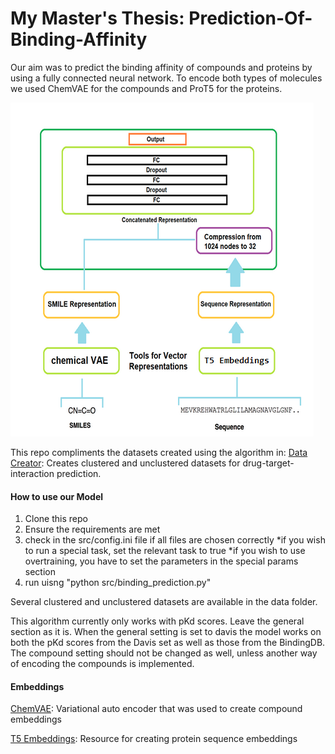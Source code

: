 # My Master's Thesis: Prediction-Of-Binding-Affinity

Our aim was to predict the binding affinity of compounds and proteins by using a fully connected neural network.
To encode both types of molecules we used ChemVAE for the compounds and ProT5 for the proteins. 

![plot](./images/mymodel.png)

This repo compliments the datasets created using the algorithm in:
[Data Creator](https://github.com/Lanorius/dataset_creation): Creates clustered and unclustered datasets for drug-target-interaction prediction.


#### How to use our Model
1. Clone this repo
2. Ensure the requirements are met
3. check in the src/config.ini file if all files are chosen correctly
	*if you wish to run a special task, set the relevant task to true
	*if you wish to use overtraining, you have to set the parameters in the special params section
4. run uisng "python src/binding_prediction.py"

Several clustered and unclustered datasets are available in the data folder.

This algorithm currently only works with pKd scores. Leave the general section as it is. When the general setting is set to davis
the model works on both the pKd scores from the Davis set as well as those from the BindingDB.
The compound setting should not be changed as well, unless another way of encoding the compounds is implemented. 


#### Embeddings

[ChemVAE](https://github.com/aspuru-guzik-group/chemical_vae): Variational auto encoder that was used to create compound embeddings

[T5 Embeddings](https://github.com/agemagician/ProtTrans): Resource for creating protein sequence embeddings

<!--

## Table of Contents

* [Description](#Description)
* [Setup](#Setup)
	* [BindingDB](#BindingDB)
* [Usage](#usage)
	* [Preprocess Data](#Preprocess-Data)
	* [Training a model](#Training-a-model)
		* [config.ini](#config.ini)
	* [Load pre-trained model and load new data](#Load-pre-trained-model-and-load-new-data)
* [Links](#Links)
	* [Project related presentations and publications](#Project-related-presentations-and-publications)
	* [Related resources](#Related-resources)
		* [Embeddings](#Embeddings)
		* [Databases](#Databases)
		* [Related Work](#Related-work)
* [ToDOs](#ToDOs)
* [Future ideas](#Future-ideas)



#### config.ini

This file is for adjusting the settings that should be used for training a new model.
-->


